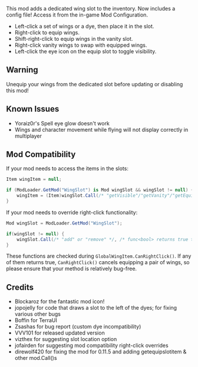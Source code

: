 ﻿This mod adds a dedicated wing slot to the inventory. Now includes a config file! Access it from the in-game Mod Configuration.

* Left-click a set of wings or a dye, then place it in the slot.
* Right-click to equip wings.
* Shift-right-click to equip wings in the vanity slot.
* Right-click vanity wings to swap with equipped wings.
* Left-click the eye icon on the equip slot to toggle visibility.

## Warning
Unequip your wings from the dedicated slot before updating or disabling this mod!

## Known Issues
* Yoraiz0r's Spell eye glow doesn't work
* Wings and character movement while flying will not display correctly in multiplayer

## Mod Compatibility
If your mod needs to access the items in the slots:
```csharp
Item wingItem = null;

if (ModLoader.GetMod("WingSlot") is Mod wingSlot && wingSlot != null) {
    wingItem = (Item)wingSlot.Call(/* "getVisible"/"getVanity"/"getEquip" */, player.whoAmI);
}
```

If your mod needs to override right-click functionality:
```csharp
Mod wingSlot = ModLoader.GetMod("WingSlot");

if(wingSlot != null) {
    wingSlot.Call(/* "add" or "remove" */, /* func<bool> returns true to cancel/false to continue */);
}
```

These functions are checked during `GlobalWingItem.CanRightClick()`. If any of them returns true, `CanRightClick()` cancels equipping a pair of wings, so please ensure that your method is relatively bug-free.

## Credits
* Blockaroz for the fantastic mod icon!
* jopojelly for code that draws a slot to the left of the dyes; for fixing various other bugs
* Boffin for TerraUI
* Zsashas for bug report (custom dye incompatibility)
* VVV101 for released updated version
* vizthex for suggesting slot location option
* jofairden for suggesting mod compatibility right-click overrides
* direwolf420 for fixing the mod for 0.11.5 and adding getequipslotitem & other mod.Call()s